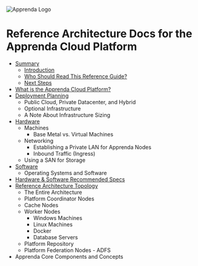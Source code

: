 
![Apprenda Logo](https://github.com/mammerman/acp-reference-architecture/raw/master/resources/apprenda-logo.png)

# Reference Architecture Docs for the Apprenda Cloud Platform

* [Summary](summary/summary.md)
  * [Introduction](summary/summary.md#introduction)
  * [Who Should Read This Reference Guide?](summary/summary.md#who-should-read)
  * [Next Steps](summary/summary.md#next-steps)
* [What is the Apprenda Cloud Platform?](overview/what-is-the-apprenda-cloud-platform.md)
* [Deployment Planning](planning/deployment-planning.md)
  * Public Cloud, Private Datacenter, and Hybrid
  * Optional Infrastructure
  * A Note About Infrastructure Sizing
* [Hardware](provisioning/hardware.md)
  * Machines
    * Base Metal vs. Virtual Machines
  * Networking
    * Establishing a Private LAN for Apprenda Nodes
    * Inbound Traffic (Ingress)
  * Using a SAN for Storage
* [Software](provisioning/software.md)
  * Operating Systems and Software
* [Hardware & Software Recommended Specs](provisioning/recommendations.md)
* [Reference Architecture Topology](architecture/topology-single-cloud.md)
  * The Entire Architecture
  * Platform Coordinator Nodes
  * Cache Nodes
  * Worker Nodes
    * Windows Machines
    * Linux Machines
    * Docker
    * Database Servers
  * Platform Repository
  * Platform Federation Nodes - ADFS
* Apprenda Core Components and Concepts
